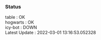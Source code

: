 ### Status


table : OK  
hogwarts : OK  
icy-bot : DOWN  
Latest Update : 2022-03-01 13:16:53.052328
